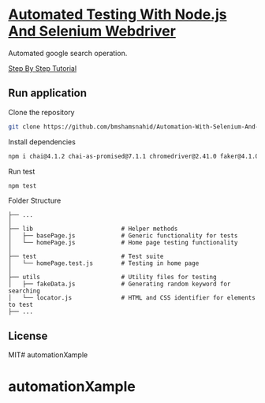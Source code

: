# [Automated Testing With Node.js And Selenium Webdriver](https://medium.com/@bmshamsnahid/automated-testing-with-selenium-webdriver-and-node-js-f99f64720352)

Automated google search operation.

[Step By Step Tutorial](https://medium.com/@bmshamsnahid/automated-testing-with-selenium-webdriver-and-node-js-f99f64720352)

## Run application
Clone the repository

```bash
git clone https://github.com/bmshamsnahid/Automation-With-Selenium-And-Node.js.git
```

Install dependencies
```bash
npm i chai@4.1.2 chai-as-promised@7.1.1 chromedriver@2.41.0 faker@4.1.0 mocha@5.2.0 mochawesome@3.0.3 selenium-webdriver@4.0.0-alpha.1 --save-dev --unsafe-perm=true --allow-root
```

Run test
```bash
npm test
```

Folder Structure

    ├── ...
    │
    ├── lib                         # Helper methods
    │   ├── basePage.js             # Generic functionality for tests
    │   └── homePage.js             # Home page testing functionality
    │
    ├── test                        # Test suite
    │   └── homePage.test.js        # Testing in home page
    │
    ├── utils                       # Utility files for testing
    │   ├── fakeData.js             # Generating random keyword for searching
    │   └── locator.js              # HTML and CSS identifier for elements to test
    ├── ...

## License

MIT# automationXample
# automationXample
